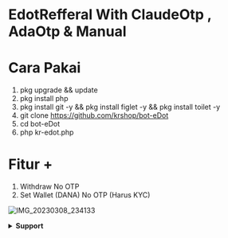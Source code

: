 # EdotRefferal With ClaudeOtp , AdaOtp & Manual
# Cara Pakai
1. pkg upgrade && update
2. pkg install php
3. pkg install git -y && pkg install figlet -y && pkg install toilet -y
4. git clone https://github.com/krshop/bot-eDot
5. cd bot-eDot
6. php kr-edot.php

# Fitur +
1. Withdraw No OTP
2. Set Wallet (DANA) No OTP (Harus KYC)

![IMG_20230308_234133](https://user-images.githubusercontent.com/127330029/223774670-70c503a0-f462-40c1-bf32-4e1efea0a7e8.jpg)


</details>
<details>
    <summary><b> Support</b></summary><br/>


 <a href="https://t.me/HaryZafeny"> Telegram</a>

</p>
</details>
